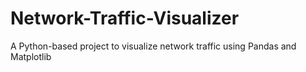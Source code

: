 # Network-Traffic-Visualizer
A Python-based project to visualize network traffic using Pandas and Matplotlib
